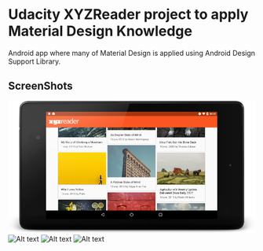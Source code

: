 Udacity XYZReader project to apply Material Design Knowledge
============================================================

Android app where many of Material Design is applied using Android Design Support Library.

ScreenShots
-----------

![Alt text](/screenshots/device-2016-03-22-003917.png?raw=true "Articles List Land")
![Alt text](/screenshots/device-2016-03-22-003959?raw=true "Article Detail Land")
![Alt text](/screenshots/device-2016-03-22-004050?raw=true "Article Detail Portrait")
![Alt text](/screenshots/device-2016-03-22-004127?raw=true "Articles List Portrait")
